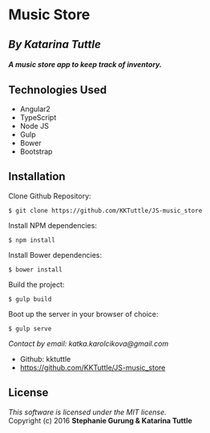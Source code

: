 # Music Store
## *By Katarina Tuttle*

##### *A music store app to keep track of inventory.*

## Technologies Used

* Angular2<br>
* TypeScript<br>
* Node JS<br>
* Gulp<br>
* Bower<br>
* Bootstrap

Installation
------------
Clone Github Repository:
```
$ git clone https://github.com/KKTuttle/JS-music_store
```
Install NPM dependencies:
```
$ npm install
```
Install Bower dependencies:
```
$ bower install
```
Build the project:
```
$ gulp build
```
Boot up the server in your browser of choice:
```
$ gulp serve
```

_Contact by email: katka.karolcikova@gmail.com_
* Github: kktuttle
* https://github.com/KKTuttle/JS-music_store

License
-------
_This software is licensed under the MIT license._<br>
Copyright (c) 2016 **Stephanie Gurung & Katarina Tuttle**
